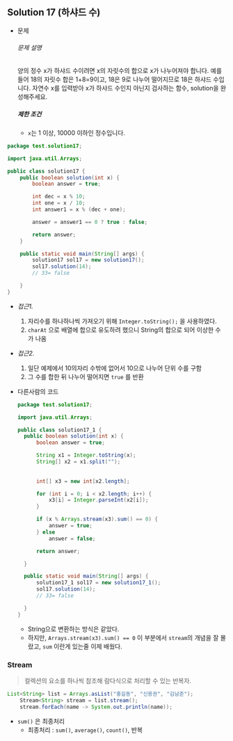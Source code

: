 ## Solution 17 (하샤드 수)

- 문제

  ###### 문제 설명

  양의 정수 x가 하샤드 수이려면 x의 자릿수의 합으로 x가 나누어져야 합니다. 예를 들어 18의 자릿수 합은 1+8=9이고, 18은 9로 나누어 떨어지므로 18은 하샤드 수입니다. 자연수 x를 입력받아 x가 하샤드 수인지 아닌지 검사하는 함수, solution을 완성해주세요.

  ##### 제한 조건

  - `x`는 1 이상, 10000 이하인 정수입니다.



```java
package test.solution17;

import java.util.Arrays;

public class solution17 {
	public boolean solution(int x) {
		boolean answer = true;

		int dec = x % 10;
		int one = x / 10;
		int answer1 = x % (dec + one);

		answer = answer1 == 0 ? true : false;

		return answer;
	}

	public static void main(String[] args) {
		solution17 sol17 = new solution17();
		sol17.solution(14);
		// 33= false

	}
}

```



- *접근1.*
  1. 자리수를 하나하나씩 가져오기 위해   `Integer.toString();` 을 사용하였다.
  2. `charAt` 으로 배열에 합으로 유도하려 했으니 String의 합으로 되어 이상한 수가 나옴

- *접근2.*
  1. 일단 예제에서 10의자리 수밖에 없어서 10으로 나누어 단위 수를 구함
  2. 그 수를 합한 뒤 나누어 떨어지면 `true` 를 반환



- 다른사람의 코드

  ```java
  package test.solution17;
  
  import java.util.Arrays;
  
  public class solution17_1 {
  	public boolean solution(int x) {
  		boolean answer = true;
  
  		String x1 = Integer.toString(x);
  		String[] x2 = x1.split("");
  		
  		
  		int[] x3 = new int[x2.length];
  
  		for (int i = 0; i < x2.length; i++) {
  			x3[i] = Integer.parseInt(x2[i]);
  		}
  
  		if (x % Arrays.stream(x3).sum() == 0) {
  			answer = true;
  		} else
  			answer = false;
  
  		return answer;
  
  	}
  
  	public static void main(String[] args) {
  		solution17_1 sol17 = new solution17_1();
  		sol17.solution(14);
  		// 33= false
  
  	}
  }
  ```

  - String으로 변환하는 방식은 같았다.
  - 하지만, `Arrays.stream(x3).sum() == 0` 이 부분에서 `stream`의 개념을 잘 몰랐고, `sum` 이란게 있는줄 이제 배웠다.





### Stream

> 컬렉션의 요소를 하나씩 참조해 람다식으로 처리할 수 있는 반복자.

```java
List<String> list = Arrays.asList("홍길동", "신용권", "김남준");	
	Stream<String> stream = list.stream();
	stream.forEach(name -> System.out.println(name));
```

- `sum()` 은 최종처리
  - 최종처리 : `sum()`, `average()`, `count()`, 반복


